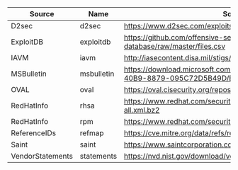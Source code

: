 | Source           | Name       | Source url                                                                                             |
| ---              | ---        | ---                                                                                                    |
| D2sec            | d2sec      | https://www.d2sec.com/exploits/elliot.xml                                                              |
| ExploitDB        | exploitdb  | https://github.com/offensive-security/exploit-database/raw/master/files.csv                            |
| IAVM             | iavm       | http://iasecontent.disa.mil/stigs/xls/iavm-to-cve(u).xls                                               |
| MSBulletin       | msbulletin | https://download.microsoft.com/download/6/7/3/673E4349-1CA5-40B9-8879-095C72D5B49D/BulletinSearch.xlsx |
| OVAL             | oval       | https://oval.cisecurity.org/repository/download/5.11.1/all/oval.xml.zip                                |
| RedHatInfo       | rhsa       | https://www.redhat.com/security/data/oval/com.redhat.rhsa-all.xml.bz2                                  |
| RedHatInfo       | rpm        | https://www.redhat.com/security/data/metrics/rpm-to-cve.xml                                            |
| ReferenceIDs     | refmap     | https://cve.mitre.org/data/refs/refmap/allrefmaps.zip                                                  |
| Saint            | saint      | https://www.saintcorporation.com/xml/exploits.xml                                                      |
| VendorStatements | statements | https://nvd.nist.gov/download/vendorstatements.xml.gz                                                  |
